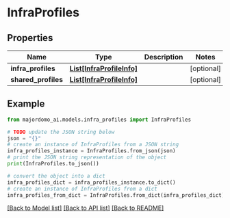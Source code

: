 # InfraProfiles


## Properties

Name | Type | Description | Notes
------------ | ------------- | ------------- | -------------
**infra_profiles** | [**List[InfraProfileInfo]**](InfraProfileInfo.md) |  | [optional] 
**shared_profiles** | [**List[InfraProfileInfo]**](InfraProfileInfo.md) |  | [optional] 

## Example

```python
from majordomo_ai.models.infra_profiles import InfraProfiles

# TODO update the JSON string below
json = "{}"
# create an instance of InfraProfiles from a JSON string
infra_profiles_instance = InfraProfiles.from_json(json)
# print the JSON string representation of the object
print(InfraProfiles.to_json())

# convert the object into a dict
infra_profiles_dict = infra_profiles_instance.to_dict()
# create an instance of InfraProfiles from a dict
infra_profiles_from_dict = InfraProfiles.from_dict(infra_profiles_dict)
```
[[Back to Model list]](../README.md#documentation-for-models) [[Back to API list]](../README.md#documentation-for-api-endpoints) [[Back to README]](../README.md)


